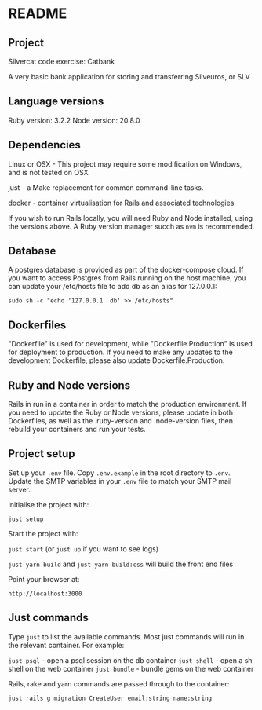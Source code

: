 # README

## Project

Silvercat code exercise: Catbank

A very basic bank application for storing and transferring Silveuros,
or SLV

## Language versions

Ruby version: 3.2.2
Node version: 20.8.0

## Dependencies

Linux or OSX - This project may require some modification on Windows, 
and is not tested on OSX

just - a Make replacement for common command-line tasks. 

docker - container virtualisation for Rails and associated technologies

If you wish to run Rails locally, you will need Ruby and Node installed,
using the versions above. A Ruby version manager succh as ```nvm``` is
recommended.

## Database

A postgres database is provided as part of the docker-compose cloud. If 
you want to access Postgres from Rails running on the host machine, you
can update your /etc/hosts file to add db as an alias for 127.0.0.1:

```sudo sh -c "echo '127.0.0.1  db' >> /etc/hosts"```

## Dockerfiles

"Dockerfile" is used for development, while "Dockerfile.Production" is 
used for deployment to production. If you need to make any updates to
the development Dockerfile, please also update Dockerfile.Production.

## Ruby and Node versions

Rails in run in a container in order to match the production 
environment. If you need to update the Ruby or Node versions, please
update in both Dockerfiles, as well as the .ruby-version and 
.node-version files, then rebuild your containers and run your tests.

## Project setup

Set up your ```.env``` file. Copy ```.env.example``` in the root directory to ```.env```.
Update the SMTP variables in your ```.env``` file to match your SMTP mail server. 

Initialise the project with:

```just setup```

Start the project with:

```just start``` (or ```just up``` if you want to see logs)

```just yarn build``` and ```just yarn build:css``` will build the front end files

Point your browser at:

```http://localhost:3000```

## Just commands

Type ```just``` to list the available commands. Most just commands will run in the relevant container. For example:

```just psql``` - open a psql session on the db container
```just shell``` - open a sh shell on the web container
```just bundle``` - bundle gems on the web container

Rails, rake and yarn commands are passed through to the container:

```just rails g migration CreateUser email:string name:string```